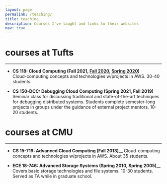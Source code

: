 ```yaml
---
layout: page
permalink: /teaching/
title: teaching
description: Courses I've taught and links to their websites
nav: true
---
```


# courses at Tufts
---

* **CS 118: Cloud Computing (Fall 2021, [Fall 2020](http://www.cs.tufts.edu/cs/118-2020f), [Spring 2020](http://www.cs.tufts.edu/cs/118-2020s))**  
  Cloud-computing concepts and technologies w/projects in AWS.  30-40 students.

* **CS 150-DCC: Debugging Cloud Computing (Spring 2021, Fall 2019)**  
 Seminar class for discussing traditional and state-of-the-art
 techniques for debugging distributed systems.  Students complete
 semester-long projects in groups under the guidance of external
 project mentors.  10-20 students.


# courses at CMU
---

* **CS 15-719: Advanced Cloud Computing (Fall 2013)**__
  Cloud-computing concepts and technologies w/projects in AWS.  About 35 students.
  
* **ECE 18-746: Advanced Storage Systems (Spring 2010, Spring
  2005)**__ Covers basic storage technologies and file systems.  10-30
  students.  Served as TA while in graduate school.
  
  
